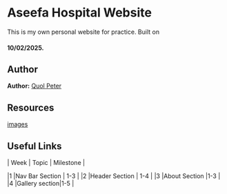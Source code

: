 # Aseefa Hospital Website

This is my own personal website for practice. Built on

#### 10/02/2025.

## Author

**Author:**
[Quol Peter](https://github.com/quol04)

## Resources

[images](./images/logo.png)

## Useful Links

| Week | Topic | Milestone |

|1 |Nav Bar Section | 1-3 |
|2 |Header Section | 1-4 |
|3 |About Section |1-3 |
|4 |Gallery section|1-5 |
